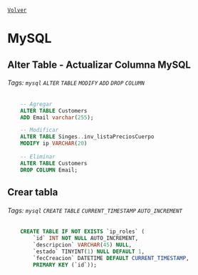 [`Volver`](../index.html)

# MySQL

## Alter Table - Actualizar Columna MySQL
###### Tags: `mysql` `ALTER` `TABLE` `MODIFY` `ADD` `DROP` `COLUMN`
```sql
	-- Agregar
	ALTER TABLE Customers
	ADD Email varchar(255);

	-- Modificar
	ALTER TABLE Singes..inv_listaPreciosCuerpo 
	MODIFY ip VARCHAR(20)
	
	-- Eliminar
	ALTER TABLE Customers
	DROP COLUMN Email;
```

## Crear tabla
###### Tags: `mysql` `CREATE` `TABLE` `CURRENT_TIMESTAMP` `AUTO_INCREMENT`

```sql
	CREATE TABLE IF NOT EXISTS `ip_roles` (
		`id` INT NOT NULL AUTO_INCREMENT,
		`descripcion` VARCHAR(45) NULL,
		`estado` TINYINT(1) NULL DEFAULT 1,
		`fecCreacion` DATETIME DEFAULT CURRENT_TIMESTAMP,
		PRIMARY KEY (`id`));
```

